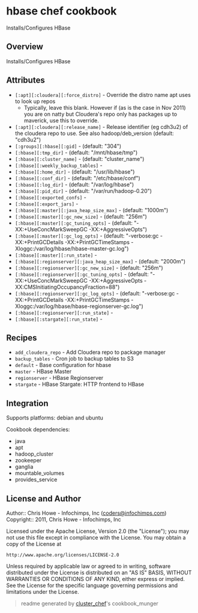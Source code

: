 # hbase chef cookbook

Installs/Configures HBase

## Overview

Installs/Configures HBase

## Attributes

* `[:apt][:cloudera][:force_distro]`  - Override the distro name apt uses to look up repos
  - Typically, leave this blank. However if (as is the case in Nov 2011) you are on natty but Cloudera's repo only has packages up to maverick, use this to override.
* `[:apt][:cloudera][:release_name]`  - Release identifier (eg cdh3u2) of the cloudera repo to use. See also hadoop/deb_version (default: "cdh3u2")
* `[:groups][:hbase][:gid]`           -  (default: "304")
* `[:hbase][:tmp_dir]`                -  (default: "/mnt/hbase/tmp")
* `[:hbase][:cluster_name]`           -  (default: "cluster_name")
* `[:hbase][:weekly_backup_tables]`   - 
* `[:hbase][:home_dir]`               -  (default: "/usr/lib/hbase")
* `[:hbase][:conf_dir]`               -  (default: "/etc/hbase/conf")
* `[:hbase][:log_dir]`                -  (default: "/var/log/hbase")
* `[:hbase][:pid_dir]`                -  (default: "/var/run/hadoop-0.20")
* `[:hbase][:exported_confs]`         - 
* `[:hbase][:export_jars]`            - 
* `[:hbase][:master][:java_heap_size_max]` -  (default: "1000m")
* `[:hbase][:master][:gc_new_size]`   -  (default: "256m")
* `[:hbase][:master][:gc_tuning_opts]` -  (default: "-XX:+UseConcMarkSweepGC -XX:+AggressiveOpts")
* `[:hbase][:master][:gc_log_opts]`   -  (default: "-verbose:gc -XX:+PrintGCDetails -XX:+PrintGCTimeStamps -Xloggc:/var/log/hbase/hbase-master-gc.log")
* `[:hbase][:master][:run_state]` - 
* `[:hbase][:regionserver][:java_heap_size_max]` -  (default: "2000m")
* `[:hbase][:regionserver][:gc_new_size]` -  (default: "256m")
* `[:hbase][:regionserver][:gc_tuning_opts]` -  (default: "-XX:+UseConcMarkSweepGC -XX:+AggressiveOpts -XX:CMSInitiatingOccupancyFraction=88")
* `[:hbase][:regionserver][:gc_log_opts]` -  (default: "-verbose:gc -XX:+PrintGCDetails -XX:+PrintGCTimeStamps -Xloggc:/var/log/hbase/hbase-regionserver-gc.log")
* `[:hbase][:regionserver][:run_state]` - 
* `[:hbase][:stargate][:run_state]` - 

## Recipes 

* `add_cloudera_repo`        - Add Cloudera repo to package manager
* `backup_tables`            - Cron job to backup tables to S3
* `default`                  - Base configuration for hbase
* `master`                   - HBase Master
* `regionserver`             - HBase Regionserver
* `stargate`                 - HBase Stargate: HTTP frontend to HBase
## Integration

Supports platforms: debian and ubuntu

Cookbook dependencies:
* java
* apt
* hadoop_cluster
* zookeeper
* ganglia
* mountable_volumes
* provides_service


## License and Author

Author::                Chris Howe - Infochimps, Inc (<coders@infochimps.com>)
Copyright::             2011, Chris Howe - Infochimps, Inc

Licensed under the Apache License, Version 2.0 (the "License");
you may not use this file except in compliance with the License.
You may obtain a copy of the License at

    http://www.apache.org/licenses/LICENSE-2.0

Unless required by applicable law or agreed to in writing, software
distributed under the License is distributed on an "AS IS" BASIS,
WITHOUT WARRANTIES OR CONDITIONS OF ANY KIND, either express or implied.
See the License for the specific language governing permissions and
limitations under the License.

> readme generated by [cluster_chef](http://github.com/infochimps/cluster_chef)'s cookbook_munger
